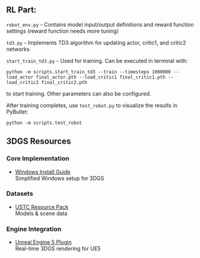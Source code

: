 ## RL Part:

`robot_env.py` - Contains model input/output definitions and reward function settings (reward function needs more tuning)

`td3.py` - Implements TD3 algorithm for updating actor, critic1, and critic2 networks

`start_train_td3.py` - Used for training. Can be executed in terminal with:

```
python -m scripts.start_train_td3 --train --timesteps 1000000 --load_actor final_actor.pth --load_critic1 final_critic1.pth --load_critic2 final_critic2.pth
```

to start training. Other parameters can also be configured.

After training completes, use `test_robot.py` to visualize the results in PyBullet:

```
python -m scripts.test_robot
```
## 3DGS Resources

### Core Implementation
- [Windows Install Guide](https://github.com/jonstephens85/gaussian-splatting-Windows)  
  Simplified Windows setup for 3DGS

### Datasets
- [USTC Resource Pack](https://rec.ustc.edu.cn/share/aa59d8f0-4461-11f0-a898-03cb5c3e4c28)  
  Models & scene data

### Engine Integration
- [Unreal Engine 5 Plugin](https://github.com/xverse-engine/XV3DGS-UEPlugin)  
  Real-time 3DGS rendering for UE5
